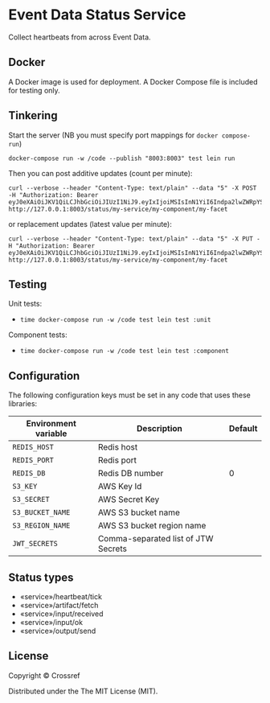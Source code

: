 # Event Data Status Service

Collect heartbeats from across Event Data.

## Docker

A Docker image is used for deployment. A Docker Compose file is included for testing only.

## Tinkering

Start the server (NB you must specify port mappings for `docker compose-run`)

    docker-compose run -w /code --publish "8003:8003" test lein run

Then you can post additive updates (count per minute):

    curl --verbose --header "Content-Type: text/plain" --data "5" -X POST -H "Authorization: Bearer eyJ0eXAiOiJKV1QiLCJhbGciOiJIUzI1NiJ9.eyIxIjoiMSIsInN1YiI6Indpa2lwZWRpYSJ9.w7zV2vtKNzrNDfgr9dfRpv6XYnspILRli_V5vd1J29Q" http://127.0.0.1:8003/status/my-service/my-component/my-facet

or replacement updates (latest value per minute):

    curl --verbose --header "Content-Type: text/plain" --data "5" -X PUT -H "Authorization: Bearer eyJ0eXAiOiJKV1QiLCJhbGciOiJIUzI1NiJ9.eyIxIjoiMSIsInN1YiI6Indpa2lwZWRpYSJ9.w7zV2vtKNzrNDfgr9dfRpv6XYnspILRli_V5vd1J29Q" http://127.0.0.1:8003/status/my-service/my-component/my-facet

## Testing

Unit tests:

  - `time docker-compose run -w /code test lein test :unit`

Component tests:

  - `time docker-compose run -w /code test lein test :component`

## Configuration

The following configuration keys must be set in any code that uses these libraries:

| Environment variable | Description                         | Default |
|----------------------|-------------------------------------|---------|
| `REDIS_HOST`         | Redis host                          |         |
| `REDIS_PORT`         | Redis port                          |         |
| `REDIS_DB`           | Redis DB number                     | 0       |
| `S3_KEY`             | AWS Key Id                          |         |
| `S3_SECRET`          | AWS Secret Key                      |         |
| `S3_BUCKET_NAME`     | AWS S3 bucket name                  |         |
| `S3_REGION_NAME`     | AWS S3 bucket region name           |         |
| `JWT_SECRETS`        | Comma-separated list of JTW Secrets |         |

## Status types

 - «service»/heartbeat/tick
 - «service»/artifact/fetch
 - «service»/input/received
 - «service»/input/ok
 - «service»/output/send

## License

Copyright © Crossref

Distributed under the The MIT License (MIT).
